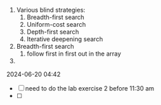 1. Various blind strategies:
	1. Breadth-first search
	2. Uniform-cost search
	3. Depth-first search
	4. Iterative deepening search
2. Breadth-first search
	1. follow first in first out in the array
3. 




2024-06-20 04:42
- [ ] need to do the lab exercise 2 before 11:30 am
- [ ] 